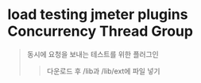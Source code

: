 # load testing jmeter plugins Concurrency Thread Group

> 동시에 요청을 보내는 테스트를 위한 플러그인
>
> > 다운로드 후 /lib과 /lib/ext에 파일 넣기
